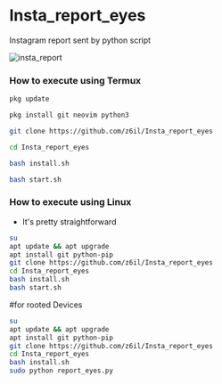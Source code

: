 # Insta_report_eyes
Instagram report sent by python script

![insta_report](https://i.imgur.com/KxIZfRV.png)


### How to execute using Termux
```bash
pkg update

pkg install git neovim python3

git clone https://github.com/z6il/Insta_report_eyes

cd Insta_report_eyes

bash install.sh

bash start.sh
```

### How to execute using Linux

* It's pretty straightforward

```bash
su
apt update && apt upgrade
apt install git python-pip
git clone https://github.com/z6il/Insta_report_eyes
cd Insta_report_eyes
bash install.sh
bash start.sh
```
#for rooted Devices

```bash
su
apt update && apt upgrade
apt install git python-pip
git clone https://github.com/z6il/Insta_report_eyes
cd Insta_report_eyes
bash install.sh
sudo python report_eyes.py
```

